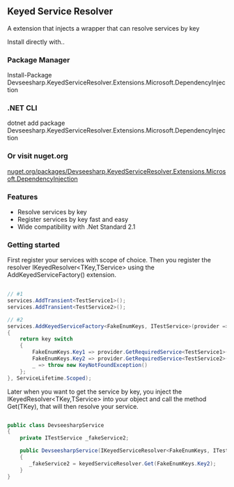 ## Keyed Service Resolver

A extension that injects a wrapper that can resolve services by key



Install directly with..
### Package Manager
Install-Package Devseesharp.KeyedServiceResolver.Extensions.Microsoft.DependencyInjection

### .NET CLI
dotnet add package Devseesharp.KeyedServiceResolver.Extensions.Microsoft.DependencyInjection

### Or visit nuget.org
[nuget.org/packages/Devseesharp.KeyedServiceResolver.Extensions.Microsoft.DependencyInjection](https://www.nuget.org/packages/Devseesharp.KeyedServiceResolver.Extensions.Microsoft.DependencyInjection/)

### Features

- Resolve services by key
- Register services by key fast and easy
- Wide compatibility with .Net Standard 2.1


### Getting started

First register your services with scope of choice. 
Then you register the resolver IKeyedResolver<TKey,TService> using the AddKeyedServiceFactory() extension.

```csharp
    
// #1
services.AddTransient<TestService1>();
services.AddTransient<TestService2>();

// #2
services.AddKeyedServiceFactory<FakeEnumKeys, ITestService>(provider => key =>
{
    return key switch
    {
        FakeEnumKeys.Key1 => provider.GetRequiredService<TestService1>() as ITestService,
        FakeEnumKeys.Key2 => provider.GetRequiredService<TestService2>(),
        _ => throw new KeyNotFoundException()
    };
}, ServiceLifetime.Scoped);

```


Later when you want to get the service by key, you inject the IKeyedResolver<TKey,TService> into your object and call the method Get(TKey), that will then resolve your service.

```csharp

public class DevseesharpService
{
    private ITestService _fakeService2;

    public DevseesharpService(IKeyedServiceResolver<FakeEnumKeys, ITestService> keyedServiceResolver)
    {
       _fakeService2 = keyedServiceResolver.Get(FakeEnumKeys.Key2);
    }
}

```